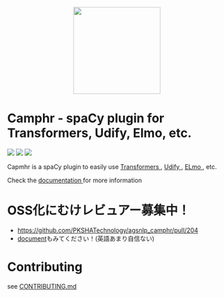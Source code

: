 <p align="center"><img src="https://github.com/PKSHATechnology/bedore-ner/blob/master/img/logoc.svg" width="200" /></p>

# Camphr - spaCy plugin for Transformers, Udify, Elmo, etc.

![](https://github.com/PKSHATechnology/agsnlp_camphr/workflows/test/badge.svg)
![](https://github.com/PKSHATechnology/agsnlp_camphr/workflows/test%20extras/badge.svg)
![](https://github.com/PKSHATechnology/agsnlp_camphr/workflows/test%20package/badge.svg)

Capmhr is a spaCy plugin to easily use [Transformers ](https://huggingface.co/transformers/) ,  [Udify ](https://github.com/Hyperparticle/udify), [ELmo ](https://allennlp.org/elmo), etc.

Check the [documentation ](http://camphr-doc.s3-website.ap-northeast-1.amazonaws.com/) for more information

# OSS化にむけレビュアー募集中！

- https://github.com/PKSHATechnology/agsnlp_camphr/pull/204
- [document](http://camphr-doc.s3-website.ap-northeast-1.amazonaws.com/)もみてください！(英語あまり自信ない)

# Contributing

see [CONTRIBUTING.md ](./CONTRIBUTING.md)
